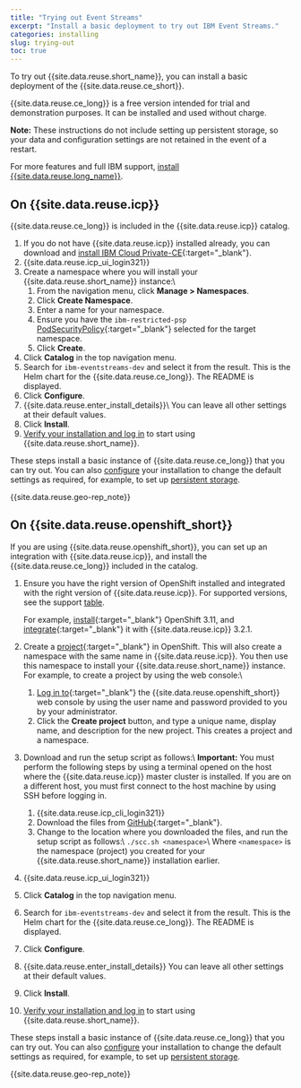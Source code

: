 ```yaml
---
title: "Trying out Event Streams"
excerpt: "Install a basic deployment to try out IBM Event Streams."
categories: installing
slug: trying-out
toc: true
---
```


To try out {{site.data.reuse.short_name}}, you can install a basic deployment of the {{site.data.reuse.ce_short}}.

{{site.data.reuse.ce_long}} is a free version intended for trial and demonstration purposes. It can be installed and used without charge.

**Note:** These instructions do not include setting up persistent storage, so your data and configuration settings are not retained in the event of a restart.

For more features and full IBM support, [install {{site.data.reuse.long_name}}](../installing).

## On {{site.data.reuse.icp}}

{{site.data.reuse.ce_long}} is included in the {{site.data.reuse.icp}} catalog.

1. If you do not have {{site.data.reuse.icp}} installed already, you can download and [install IBM Cloud Private-CE](https://www.ibm.com/support/knowledgecenter/SSBS6K_3.2.1/installing/install_containers.html){:target="_blank"}.
2. {{site.data.reuse.icp_ui_login321}}
3. Create a namespace where you will install your {{site.data.reuse.short_name}} instance:\\
   1. From the navigation menu, click **Manage > Namespaces**.
   3. Click **Create Namespace**.
   3. Enter a name for your namespace.
   4. Ensure you have the `ibm-restricted-psp` [PodSecurityPolicy](https://ibm.biz/cpkspec-psp){:target="_blank"} selected for the target namespace.
   5. Click **Create**.
4. Click **Catalog** in the top navigation menu.
4. Search for `ibm-eventstreams-dev` and select it from the result. This is the Helm chart for the {{site.data.reuse.ce_long}}. The README is displayed.
5. Click **Configure**.
6. {{site.data.reuse.enter_install_details}}\\
   You can leave all other settings at their default values.
7. Click **Install**.
8. [Verify your installation and log in](../post-installation/#verifying-your-installation) to start using {{site.data.reuse.short_name}}.

These steps install a basic instance of {{site.data.reuse.ce_long}} that you can try out. You can also [configure](../configuring) your installation to change the default settings as required, for example, to set up [persistent storage](../planning/#persistent-storage).

{{site.data.reuse.geo-rep_note}}

## On {{site.data.reuse.openshift_short}}

If you are using {{site.data.reuse.openshift_short}}, you can set up an integration with {{site.data.reuse.icp}}, and install the {{site.data.reuse.ce_long}} included in the catalog.

1. Ensure you have the right version of OpenShift installed and integrated with the right version of {{site.data.reuse.icp}}. For supported versions, see the support [table](../prerequisites/#container-environment).

   For example, [install](https://docs.openshift.com/container-platform/3.11/getting_started/install_openshift.html){:target="_blank"} OpenShift 3.11, and [integrate](https://www.ibm.com/support/knowledgecenter/SSBS6K_3.2.1/supported_environments/openshift/overview.html){:target="_blank"} it with {{site.data.reuse.icp}} 3.2.1.

2. Create a [project](https://docs.openshift.com/container-platform/3.11/dev_guide/projects.html){:target="_blank"} in OpenShift. This will also create a namespace with the same name in {{site.data.reuse.icp}}. You then use this namespace to install your {{site.data.reuse.short_name}} instance. For example, to create a project by using the web console:\\
   1. [Log in to](https://docs.openshift.com/container-platform/3.11/dev_guide/authentication.html#dev-guide-authentication){:target="_blank"} the {{site.data.reuse.openshift_short}} web console by using the user name and password provided to you by your administrator.
   2. Click the **Create project** button, and type a unique name, display name, and description for the new project. This creates a project and a namespace.
3. Download and run the setup script as follows:\\
   **Important:** You must perform the following steps by using a terminal opened on the host where the {{site.data.reuse.icp}} master cluster is installed. If you are on a different host, you must first connect to the host machine by using SSH before logging in.
   1. {{site.data.reuse.icp_cli_login321}}
   2. Download the files from [GitHub](https://github.com/IBM/charts/tree/master/stable/ibm-eventstreams-dev/ibm_cloud_pak/pak_extensions/pre-install){:target="_blank"}.
   3. Change to the location where you downloaded the files, and run the setup script as follows:\\
       `./scc.sh <namespace>`\\
       Where `<namespace>` is the namespace (project) you created for your {{site.data.reuse.short_name}} installation earlier.
4. {{site.data.reuse.icp_ui_login321}}
5. Click **Catalog** in the top navigation menu.
6. Search for `ibm-eventstreams-dev` and select it from the result. This is the Helm chart for the {{site.data.reuse.ce_long}}. The README is displayed.
7. Click **Configure**.
8. {{site.data.reuse.enter_install_details}}
   You can leave all other settings at their default values.

9. Click **Install**.
10. [Verify your installation and log in](../post-installation/#verifying-your-installation) to start using {{site.data.reuse.short_name}}.

These steps install a basic instance of {{site.data.reuse.ce_long}} that you can try out. You can also [configure](../configuring) your installation to change the default settings as required, for example, to set up [persistent storage](../planning/#persistent-storage).

{{site.data.reuse.geo-rep_note}}
